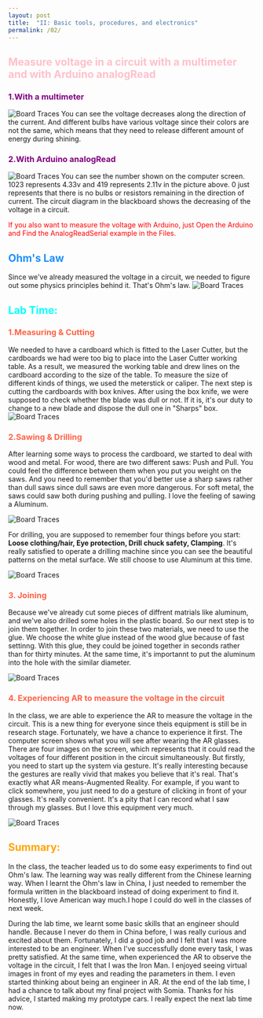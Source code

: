 ```yaml
---
layout: post
title:  "II: Basic tools, procedures, and electronics"
permalink: /02/
---
```


<h2 style="color:Pink;"> Measure voltage in a circuit with a multimeter and with Arduino analogRead</h2>

<h3 style="color:Purple;"> 1.With a multimeter</h3>
<img src="1.jpeg" alt="Board Traces">
You can see the voltage decreases along the direction of the current. And different bulbs have various voltage since their colors are not the same, which means that they need to release different amount of energy during shining.

<h3 style="color:Purple;"> 2.With Arduino analogRead</h3>
<img src="2.jpeg" alt="Board Traces">
You can see the number shown on the computer screen. 1023 represents 4.33v and 419 represents 2.11v in the picture above. 0 just represents that there is no bulbs or resistors remaining in the direction of current. The circuit diagram in the blackboard shows the decreasing of the voltage in a circuit.
<p style="color:Red;"> If you also want to measure the voltage with Arduino, just Open the Arduino and Find the AnalogReadSerial example in the Files.</p>

<h2 style="color:DodgerBlue;"> Ohm's Law</h2>
Since we've already measured the voltage in a circuit, we needed to figure out some physics principles behind it. That's Ohm's law.
<img src="3.png" alt="Board Traces">

<h2 style="color:Aqua;"> Lab Time:</h2>

<h3 style="color:Tomato;"> 1.Measuring & Cutting</h3>
We needed to have a cardboard which is fitted to the Laser Cutter, but the cardboards we had were too big to place into the Laser Cutter working table. As a result, we measured the working table and drew lines on the cardboard according to the size of the table. To measure the size of different kinds of things, we used the meterstick or caliper. The next step is cutting the cardboards with box knives. After using the box knife, we were supposed to check whether the blade was dull or not. If it is, it's our duty to change to a new blade and dispose the dull one in "Sharps" box.
<img src="5.jpeg" alt="Board Traces">

<h3 style="color:Tomato;"> 2.Sawing & Drilling</h3>

After learning some ways to process the cardboard, we started to deal with wood and metal. For wood, there are two different saws: Push and Pull. You could feel the difference between them when you put you weight on the saws. And you need to remember that you'd better use a sharp saws rather than dull saws since dull saws are even more dangerous. For soft metal, the saws could saw both during pushing and pulling. I love the feeling of sawing a Aluminum.

<img src="4.jpeg" alt="Board Traces">

For drilling, you are supposed to remember four things before you start: **Loose clothing/hair, Eye protection, Drill chuck safety, Clamping**. It's really satisfied to operate a drilling machine since you can see the beautiful patterns on the metal surface. We still choose to use Aluminum at this time.

<img src="6.jpeg" alt="Board Traces">

<h3 style="color:Tomato;"> 3. Joining</h3>

Because we've already cut some pieces of diffrent matrials like aluminum, and we've also drilled some holes in the plastic board. So our next step is to join them together. In order to join these two materials, we need to use the glue. We choose the white glue instead of the wood glue because of fast settinng. With this glue, they could be joined together in seconds rather than for thirty minutes. At the same time, it's importannt to put the aluminum into the hole with the similar diameter.

<img src="7.jpeg" alt="Board Traces">

<h3 style="color:Tomato;"> 4. Experiencing AR to measure the voltage in the circuit</h3>

In the class, we are able to experience the AR to measure the voltage in the circuit. This is a new thing for everyone since theis equipment is still be in research stage. Fortunately, we have a chance to experience it first. The computer screen shows what you will see after wearing the AR glasses. There are four images on the screen, which represents that it could read the voltages of four different position in the circuit simultaneously. But firstly, you need to start up the system via gesture. It's really interesting because the gestures are really vivid that makes you believe that it's real. That's exactly what AR means-Augmented Reality. For example, if you want to click somewhere, you just need to do a gesture of clicking in front of your glasses. It's really convenient. It's a pity that I can record what I saw through my glasses. But I love this equipment very much.

<img src="ar1.jpeg" alt="Board Traces">

<h2 style="color:Orange;"> Summary:</h2>

In the class, the teacher leaded us to do some easy experiments to find out Ohm's law. The learning way was really different from the Chinese learning way. When I learnt the Ohm's law in China, I just needed to remember the formula written in the blackboard instead of doing experiment to find it. Honestly, I love American way much.I hope I could do well in the classes of next week.

During the lab time, we learnt some basic skills that an engineer should handle. Because I never do them in China before, I was really curious and excited about them. Fortunately, I did a good job and I felt that I was more interested to be an engineer. When I've successfully done every task, I was pretty satisfied.
At the same time, when experienced the AR to observe the voltage in the circuit, I felt that I was the Iron Man. I enjoyed seeing virtual images in front of my eyes and reading the parameters in them. I even started thinking about being an engineer in AR. At the end of the lab time, I had a chance to talk about my final project with Somia. Thanks for his advice, I started making my prototype cars. I really expect the next lab time now.



